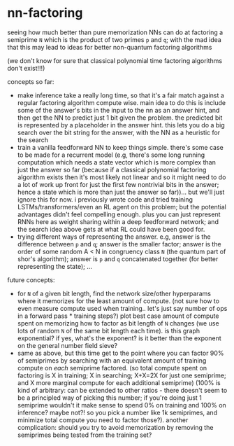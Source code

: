 # nn-factoring

seeing how much better than pure memorization NNs can do at factoring a semiprime `N` which is the product of two primes `p` and `q`; with the mad idea that this may lead to ideas for better non-quantum factoring algorithms


(we don't know for sure that classical polynomial time factoring algorithms don't exist!!!)


concepts so far:
- make inference take a really long time, so that it's a fair match against a regular factoring algorithm compute wise. main idea to do this is include some of the answer's bits in the input to the nn as an answer hint, and then get the NN to predict just 1 bit given the problem. the predicted bit is represented by a placeholder in the answer hint. this lets you do a big search over the bit string for the answer, with the NN as a heuristic for the search
- train a vanilla feedforward NN to keep things simple. there's some case to be made for a recurrent model (e.g, there's some long running computation which needs a state vector which is more complex than just the answer so far (because if a classical polynomial factoring algorithm exists then it's most likely not linear and so it might need to do a lot of work up front for just the first few nontrivial bits in the answer; hence a state which is more than just the answer so far))... but we'll just ignore this for now. i previously wrote code and tried training LSTMs/transformers/even an RL agent on this problem; but the potential advantages didn't feel compelling enough. plus you can just represent RNNs here as weight sharing within a deep feedforward network; and the search idea above gets at what RL could have been good for.
- trying different ways of representing the answer. e.g, answer is the difference between `p` and `q`; answer is the smaller factor; answer is the order of some random A < N in congruency class `N` (the quantum part of shor's algorithm); answer is `p` and `q` concatenated together (for better representing the state); ...

future concepts:
- for `N` of a given bit length, find the network size/other hyperparams where it memorizes for the least amount of compute. (not sure how to even measure compute used when training.. let's just say number of ops in a forward pass * training steps?) plot best case amount of compute spent on memorizing how to factor as bit length of `N` changes (we use lots of random `N` of the same bit length each time). is this graph exponential? if yes, what's the exponent? is it better than the exponent on the general number field sieve?
- same as above, but this time get to the point where you can factor 90% of semiprimes by searching with an equivalent amount of training compute on *each* semiprime factored. (so total compute spent on factoring is X in training; X in searching; X+X=2X for just one semiprime; and X more marginal compute for each additional semiprime) (100% is kind of arbitrary: can be extended to other ratios - there doesn't seem to be a principled way of picking this number; if you're doing just 1 semiprime wouldn't it make sense to spend 0% on training and 100% on inference? maybe not?! so you pick a number like 1k semiprimes, and minimize total compute you need to factor those?). another complication: should you try to avoid memorization by removing the semiprimes being tested from the training set?